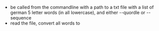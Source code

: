 - be called from the commandline with a path to a txt file with a list of german 5 letter words (in all lowercase), and either --quordle or --sequence
- read the file, convert all words to 